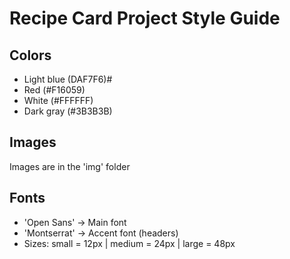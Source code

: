 # Recipe Card Project Style Guide

## Colors
- Light blue (DAF7F6)#
- Red (#F16059)
- White (#FFFFFF)
- Dark gray (#3B3B3B) 


## Images
Images are in the 'img' folder

## Fonts
- 'Open Sans' -> Main font
- 'Montserrat' -> Accent font (headers)
- Sizes: small = 12px | medium = 24px | large = 48px

